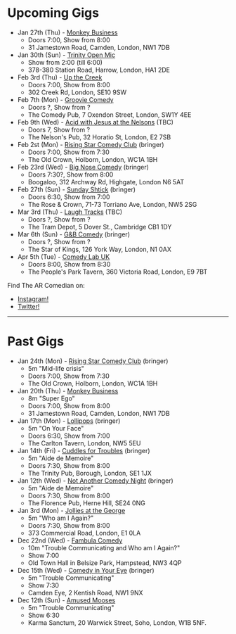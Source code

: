 Upcoming Gigs
=============

* Jan 27th (Thu) - [Monkey Business](http://www.monkeybusinesscomedyclub.co.uk/)
  - Doors 7:00, Show from 8:00
  - 31 Jamestown Road, Camden, London, NW1 7DB
* Jan 30th (Sun) - [Trinity Open Mic](https://www.facebook.com/Trinity-Sunday-Sessions-Open-Mic-108196944960106)
  - Show from 2:00 (till 6:00)  
  - 378-380 Station Road, Harrow, London, HA1 2DE
* Feb 3rd (Thu) - [Up the Creek](https://up-the-creek.com)
  - Doors 7:00, Show from 8:00
  - 302 Creek Rd, London, SE10 9SW
* Feb 7th (Mon) - [Groovie Comedy](https://www.facebook.com/GroovieComedy)
  - Doors ?, Show from ?
  - The Comedy Pub, 7 Oxendon Street, London, SW1Y 4EE
* Feb 9th (Wed) - [Acid with Jesus at the Nelsons](https://www.thenelsonspub.com/) (TBC)
  - Doors 7, Show from ?
  - The Nelson's Pub, 32 Horatio St, London, E2 7SB
* Feb 2st (Mon) - [Rising Star Comedy Club](https://www.facebook.com/RisingStarComedy/) (bringer)
  - Doors 7:00, Show from 7:30
  - The Old Crown, Holborn, London, WC1A 1BH
* Feb 23rd (Wed) - [Big Nose Comedy](https://www.facebook.com/bignosecomedy) (bringer)
  - Doors 7:30?, Show from 8:00
  - Boogaloo, 312 Archway Rd, Highgate, London N6 5AT
* Feb 27th (Sun) - [Sunday Shtick](https://www.facebook.com/SundayShtick) (bringer)
  - Doors 6:30, Show from 7:00
  - The Rose & Crown, 71-73 Torriano Ave, London, NW5 2SG
* Mar 3rd (Thu) - [Laugh Tracks](https://www.facebook.com/laughtracks.comedynight/) (TBC)
  - Doors ?, Show from ?
  - The Tram Depot, 5 Dover St., Cambridge CB1 1DY
* Mar 6th (Sun) - [G&B Comedy](https://www.facebook.com/groups/226354827562684) (bringer)
  - Doors ?, Show from ?
  - The Star of Kings, 126 York Way, London, N1 0AX
* Apr 5th (Tue) - [Comedy Lab UK](http://www.facebook.com/comedylabuk)
  - Doors 8:00, Show from 8:30
  - The People's Park Tavern, 360 Victoria Road, London, E9 7BT

Find The AR Comedian on:

* [Instagram!](https://www.instagram.com/tansaku/)
* [Twitter!](https://www.twitter.com/tansakuu/)

----

Past Gigs
=========
* Jan 24th (Mon) - [Rising Star Comedy Club](https://www.facebook.com/RisingStarComedy/) (bringer)
  - 5m "Mid-life crisis"
  - Doors 7:00, Show from 7:30
  - The Old Crown, Holborn, London, WC1A 1BH
* Jan 20th (Thu) - [Monkey Business](http://www.monkeybusinesscomedyclub.co.uk/)
  - 8m "Super Ego"
  - Doors 7:00, Show from 8:00
  - 31 Jamestown Road, Camden, London, NW1 7DB
* Jan 17th (Mon) - [Lollipops](https://www.facebook.com/lolipopslivecomedy) (bringer)
  - 5m "On Your Face"
  - Doors 6:30, Show from 7:00
  - The Carlton Tavern, London, NW5 5EU
* Jan 14th (Fri) - [Cuddles for Troubles](http://www.facebook.com/CuddlesforTroubles) (bringer)
  - 5m "Aide de Memoire"
  - Doors 7:30, Show from 8:00
  - The Trinity Pub, Borough, London, SE1 1JX
* Jan 12th (Wed) - [Not Another Comedy Night](https://www.facebook.com/notanothercomedynight/) (bringer)
  - 5m "Aide de Memoire"
  - Doors 7:30, Show from 8:00
  - The Florence Pub, Herne Hill, SE24 0NG
* Jan 3rd (Mon) - [Jollies at the George](https://www.facebook.com/jolliesatthegeorge)
  - 5m "Who am I Again?"
  - Doors 7:30, Show from 8:00
  - 373 Commercial Road, London, E1 0LA
* Dec 22nd (Wed) - [Fambula Comedy](https://www.facebook.com/FambulaComedy/)
  - 10m "Trouble Communicating and Who am I Again?"
  - Show 7:00
  - Old Town Hall in Belsize Park, Hampstead, NW3 4QP
* Dec 15th (Wed) - [Comedy in Your Eye](https://www.facebook.com/comedyinyoureye/) (bringer)
  - 5m "Trouble Communicating"
  - Show 7:30
  - Camden Eye, 2 Kentish Road, NW1 9NX
* Dec 12th (Sun) - [Amused Mooses](https://www.amusedmoose.com)
  - 5m "Trouble Communicating"
  - Show 6:30
  - Karma Sanctum, 20 Warwick Street, Soho, London, W1B 5NF.



